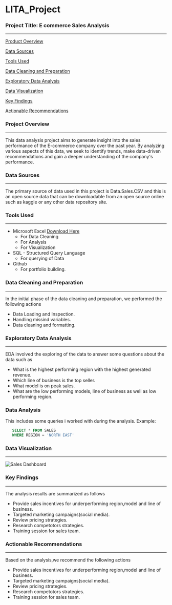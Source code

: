 # LITA_Project

### Project Title: E commerce Sales Analysis
---

 [Product Overview](#project-overview)
 
 [Data Sources](#data-sources)

 [Tools Used](#tools-used)

 [Data Cleaning and Preparation](#data-cleaning-and-preparation)

 [Exploratory Data Analysis](#exploratory-data-analysis)

 [Data Visualization](#data-visualization)
 
 [Key Findings](#key-findings)

 [Actionable Recommendations](#actionable-recommendations)

### Project Overview
---
This data analysis project aims to generate insight into the sales performance of the E-commerce company over the past year.
By analyzing various aspects of this data, we seek to identify trends, make data-driven recommendations and gain a deeper understanding of the company's performance.

### Data Sources
---
The primary source of data used in this project is Data.Sales.CSV and this is an open source data that can be downloadable from an open source online such as kaggle or any other data repository site.

### Tools Used
---
- Microsoft Excel [Download Here](https://www.microsoft.com)
  -  For Data Cleaning
  -  For Analysis
  -  For Visualization
- SQL - Structured Query Language
  - For querying of Data
- Github
  - For portfolio building.
 
 ### Data Cleaning and Preparation
 ---
 In the initial phase of the data cleaning and preparation, we performed the following actions
  - Data Loading and Inspection.
  - Handling missind variables.
  - Data cleaning and formatting.

 ### Exploratory Data Analysis
 ---
  EDA involved the exploring of the data to answer some questions about the data such as
  - What is the highest performing region with the highest generated revenue.
  - Which line of business is the top seller.
  - What model is on peak sales.
  - What are the low performing models, line of business as well as low performing region.

 ### Data Analysis
 This includes some queries i worked with during the analysis. Example:
   ```SQL
      SELECT * FROM SALES
      WHERE REGION = 'NORTH EAST'
   ```

 ### Data Visualization
 ---
 ![Sales Dashboard](https://github.com/user-attachments/assets/59393654-085d-4dcd-ac12-cf6b622b4c9c)

 ### Key Findings
 ---
 The analysis results are summarized as follows
  - Provide sales incentives for underperforming region,model and line of business.
  - Targeted marketing campaigns(social media).
  - Review pricing strategies.
  - Research competotors strategies.
  - Training session for sales team.

 ### Actionable Recommendations
 ---
 Based on the analysis,we recommend the following actions
  - Provide sales incentives for underperforming region,model and line of business.
  - Targeted marketing campaigns(social media).
  - Review pricing strategies.
  - Research competotors strategies.
  - Training session for sales team.




  

  

